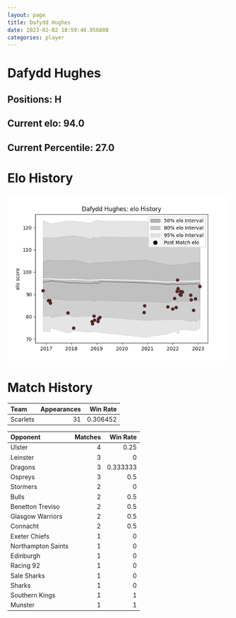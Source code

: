 ```yaml
---  
layout: page  
title: Dafydd Hughes  
date: 2023-02-02 18:59:48.856888  
categories: player  
---
```

# Dafydd Hughes

## Positions: H

## Current elo: 94.0

## Current Percentile: 27.0

# Elo History


![elo history](history_DafyddHughes.png)
# Match History


| Team     |   Appearances |   Win Rate |
|:---------|--------------:|-----------:|
| Scarlets |            31 |   0.306452 |

| Opponent           |   Matches |   Win Rate |
|:-------------------|----------:|-----------:|
| Ulster             |         4 |   0.25     |
| Leinster           |         3 |   0        |
| Dragons            |         3 |   0.333333 |
| Ospreys            |         3 |   0.5      |
| Stormers           |         2 |   0        |
| Bulls              |         2 |   0.5      |
| Benetton Treviso   |         2 |   0.5      |
| Glasgow Warriors   |         2 |   0.5      |
| Connacht           |         2 |   0.5      |
| Exeter Chiefs      |         1 |   0        |
| Northampton Saints |         1 |   0        |
| Edinburgh          |         1 |   0        |
| Racing 92          |         1 |   0        |
| Sale Sharks        |         1 |   0        |
| Sharks             |         1 |   0        |
| Southern Kings     |         1 |   1        |
| Munster            |         1 |   1        |